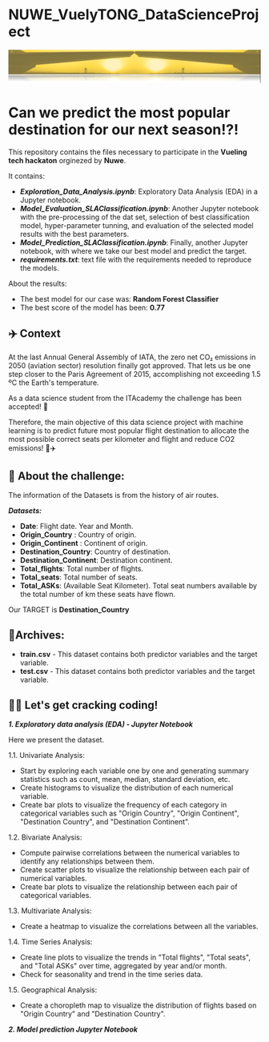 # NUWE_VuelyTONG_DataScienceProject
![my vion image](vio.png)



# Can we predict the most popular destination for our next season!?!

This repository contains the files necessary to participate in the **Vueling tech hackaton** orginezed by **Nuwe**. 

It contains:
- ***Exploration_Data_Analysis.ipynb***: Exploratory Data Analysis (EDA) in a Jupyter notebook.
- ***Model_Evaluation_SLAClassification.ipynb***: Another Jupyter notebook with the pre-processing of the dat set, selection of best classification model, hyper-parameter tunning, and evaluation of the selected model results with the best parameters.
- ***Model_Prediction_SLAClassification.ipynb***: Finally, another Jupyter notebook, with where we take our best model and predict the target. 
- ***requirements.txt***: text file with the requirements needed to reproduce the models.

About the results: 
- The best model for our case was: **Random Forest Classifier**
- The best score of the model has been: **0.77**
 




## ✈️ Context

At the last Annual General Assembly of IATA, the zero net CO₂ emissions in 2050 (aviation sector) resolution finally got approved. That lets us be one step closer to the Paris Agreement of 2015, accomplishing not exceeding 1.5 ºC the Earth's temperature.

As a data science student from the ITAcademy the challenge has been accepted! 💪

Therefore, the main objective of this data science project with machine learning is to predict future most popular flight destination to allocate the most possible correct seats per kilometer and flight and reduce CO2 emissions! 💨✈️ 



## 🦾 About the challenge:

The information of the Datasets is from the history of air routes. 

***Datasets:***

- **Date**: Flight date. Year and Month.
- **Origin_Country** : Country of origin.
- **Origin_Continent** : Continent of origin.
- **Destination_Country**: Country of destination.
- **Destination_Continent**: Destination continent.
- **Total_flights**: Total number of flights.
- **Total_seats**: Total number of seats.
- **Total_ASKs**: (Available Seat Kilometer). Total seat numbers available by the total number of km these seats have flown.

Our TARGET is **Destination_Country**
## 🧾Archives:

- **train.csv** - This dataset contains both predictor variables and the target variable.
- **test.csv** - This dataset contains both predictor variables and the target variable.
## 👩‍💻 Let's get cracking coding!

***1. Exploratory data analysis (EDA) - Jupyter Notebook***

Here we present the dataset. 


1.1. Univariate Analysis:

- Start by exploring each variable one by one and generating summary statistics such as count, mean, median, standard deviation, etc.
- Create histograms to visualize the distribution of each numerical variable.
- Create bar plots to visualize the frequency of each category in categorical variables such as "Origin Country", "Origin Continent", "Destination Country", and "Destination Continent".

1.2. Bivariate Analysis:

- Compute pairwise correlations between the numerical variables to identify any relationships between them.
- Create scatter plots to visualize the relationship between each pair of numerical variables.
- Create bar plots to visualize the relationship between each pair of categorical variables.

1.3. Multivariate Analysis:
- Create a heatmap to visualize the correlations between all the variables.


1.4. Time Series Analysis:
- Create line plots to visualize the trends in "Total flights", "Total seats", and "Total ASKs" over time, aggregated by year and/or month.
- Check for seasonality and trend in the time series data.

1.5. Geographical Analysis:

- Create a choropleth map to visualize the distribution of flights based on "Origin Country" and "Destination Country".



***2. Model prediction Jupyter Notebook***


